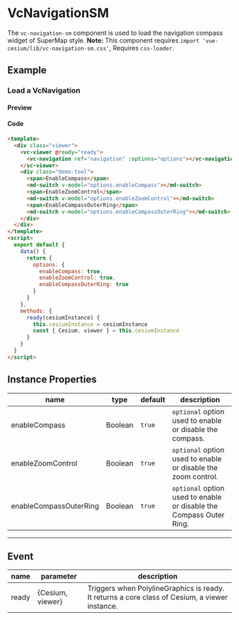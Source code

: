 # VcNavigationSM

The `vc-navigation-sm` component is used to load the navigation compass widget of SuperMap style. **Note:** This component requires `import 'vue-cesium/lib/vc-navigation-sm.css'`, Requires `css-loader`.

## Example

### Load a VcNavigation

#### Preview

<doc-preview>
  <template>
    <div class="viewer">
      <vc-viewer @ready="ready">
        <vc-navigation-sm ref="navigation" :options="options"></vc-navigation-sm>
      </vc-viewer>
      <div class="demo-tool">
        <span>EnableCompass</span>
        <md-switch v-model="options.enableCompass"></md-switch>
        <span>EnableZoomControl</span>
        <md-switch v-model="options.enableZoomControl"></md-switch>
        <span>EnableCompassOuterRing</span>
        <md-switch v-model="options.enableCompassOuterRing"></md-switch>
      </div>
    </div>
  </template>
  <script>
    export default {
      data () {
        return {
          options: {
            enableCompass: true,
            enableZoomControl: true,
            enableCompassOuterRing: true
          }
        }
      },
      methods: {
        ready (cesiumInstance) {
          this.cesiumInstance = cesiumInstance
          const {Cesium, viewer} = this.cesiumInstance
        }
      }
    }
  </script>
</doc-preview>

#### Code

```html
<template>
  <div class="viewer">
    <vc-viewer @ready="ready">
      <vc-navigation ref="navigation" :options="options"></vc-navigation>
    </vc-viewer>
    <div class="demo-tool">
      <span>EnableCompass</span>
      <md-switch v-model="options.enableCompass"></md-switch>
      <span>EnableZoomControl</span>
      <md-switch v-model="options.enableZoomControl"></md-switch>
      <span>EnableCompassOuterRing</span>
      <md-switch v-model="options.enableCompassOuterRing"></md-switch>
    </div>
  </div>
</template>
<script>
  export default {
    data() {
      return {
        options: {
          enableCompass: true,
          enableZoomControl: true,
          enableCompassOuterRing: true
        }
      }
    },
    methods: {
      ready(cesiumInstance) {
        this.cesiumInstance = cesiumInstance
        const { Cesium, viewer } = this.cesiumInstance
      }
    }
  }
</script>
```

## Instance Properties

<!-- prettier-ignore -->
| name | type | default | description |
| ---- | ---- | ------- | ----------- |
| enableCompass | Boolean | `true` | `optional` option used to enable or disable the compass. |
| enableZoomControl | Boolean | `true` | `optional` option used to enable or disable the zoom control. |
| enableCompassOuterRing | Boolean | `true` | `optional` option used to enable or disable the Compass Outer Ring. |

---

## Event

| name  | parameter        | description                                                                                    |
| ----- | ---------------- | ---------------------------------------------------------------------------------------------- |
| ready | {Cesium, viewer} | Triggers when PolylineGraphics is ready. It returns a core class of Cesium, a viewer instance. |
